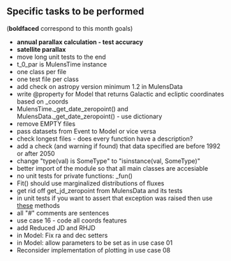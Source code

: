 ## Specific tasks to be performed
(__boldfaced__ correspond to this month goals)

* __annual parallax calculation - test accuracy__
* __satellite parallax__
* move long unit tests to the end
* t\_0\_par is MulensTime instance
* one class per file
* one test file per class
* add check on astropy version minimum 1.2 in MulensData
* write @property for Model that returns Galactic and ecliptic coordinates based on \_coords
* MulensTime._get_date_zeropoint() and MulensData._get_date_zeropoint() - use dictionary 
* remove EMPTY files
* pass datasets from Event to Model or vice versa
* check longest files - does every function have a description?
* add a check (and warning if found) that data specified are before 1992 or after 2050
* change "type(val) is SomeType" to "isinstance(val, SomeType)"
* better import of the module so that all main classes are accesiable
* no unit tests for private functions: \_fun()
* Fit() should use marginalized distributions of fluxes
* get rid off get_jd_zeropoint from MulensData and its tests
* in unit tests if you want to assert that exception was raised then use [these](http://stackoverflow.com/questions/129507/how-do-you-test-that-a-python-function-throws-an-exception) methods
* all "#" comments are sentences
* use case 16 - code all coords features
* add Reduced JD and RHJD
* in Model: Fix ra and dec setters
* in Model: allow parameters to be set as in use case 01
* Reconsider implementation of plotting in use case 08

